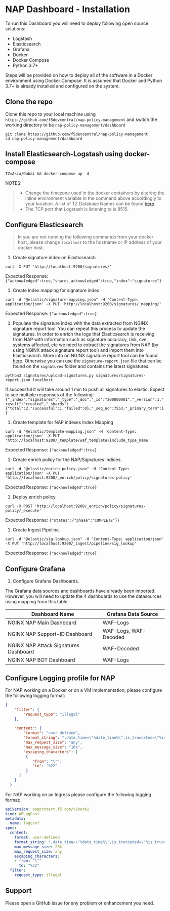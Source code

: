 # NAP Dashboard - Installation

To run this Dashboard you will need to deploy following open source solutions:

- Logstash
- Elasticsearch
- Grafana
- Docker
- Docker Compose
- Python 3.7+

Steps will be provided on how to deploy all of the software in a Docker environment using Docker Compose. It is assumed that Docker and Python 3.7+ is already installed and configured on the system.

## Clone the repo

Clone this repo to your local machine using `https://github.com/f5devcentral/nap-policy-management` and switch the working directory to be `nap-policy-management/dashboard`

```shell
git clone https://github.com/f5devcentral/nap-policy-management
cd nap-policy-management/dashboard
```

## Install Elasticsearch-Logstash using docker-compose

```shell
TZ=Asia/Dubai && docker-compose up -d
```

NOTES:

> - Change the timezone used in the docker containers by altering the inline environment variable in the command above accordingly to your location. A list of TZ Database Names can be found [here](https://en.wikipedia.org/wiki/List_of_tz_database_time_zones).
> - The TCP port that Logstash is listening to is 8515.

## Configure Elasticsearch

> In you are not running the following commands from your docker host, please change `localhost` to the hostname or IP address of your docker host.

1. Create signature index on Elasticsearch

```shell
curl -X PUT 'http://localhost:9200/signatures/'
```

Expected Response: `{"acknowledged":true,"shards_acknowledged":true,"index":"signatures"}`

1. Create index mapping for signature index

```shell
curl -d "@elastic/signature-mapping.json" -H 'Content-Type: application/json' -X PUT 'http://localhost:9200/signatures/_mapping/'
```

Expected Response: `{"acknowledged":true}`

1. Populate the signature index with the data extracted from NGINX signature report tool. You can repeat this process to update the signatures. 
In order to enrich the logs that Elasticsearch is receiving from NAP with information such as signature accuracy, risk, cve, systems affected, etc we need to extract the signatures from NAP (by using NGINX attack signature report tool) and import them into Elasticsearch. More info on NGINX signature report tool can be found <a href="https://docs.nginx.com/waf/configure/converters/#attack-signature-report-tool" target="_blank">here</a>.
Otherwise you can use the `signature-report.json` file that can be found on the `signatures` folder and contains the latest signatures.

```shell
python3 signatures/upload-signatures.py signatures/signatures-report.json localhost
```

If successful it will take around 1 min to push all signatures to elastic. Expect to see multiple responses of the following: `{"_index":"signatures","_type":"_doc","_id":"200000001","_version":1,"result":"created","_shards":{"total":2,"successful":1,"failed":0},"_seq_no":7553,"_primary_term":1}`

1. Create template for NAP indexes Index Mapping

```shell
curl -d "@elastic/template-mapping.json" -H 'Content-Type: application/json' -X PUT 'http://localhost:9200/_template/waf_template?include_type_name'
```

Expected Response: `{"acknowledged":true}`

1. Create enrich policy for the NAP/Signatures Indices.

```shell
curl -d "@elastic/enrich-policy.json" -H 'Content-Type: application/json' -X PUT 'http://localhost:9200/_enrich/policy/signatures-policy'
```

Expected Response: `{"acknowledged":true}`

1. Deploy enrich policy.

```shell
curl -X POST 'http://localhost:9200/_enrich/policy/signatures-policy/_execute'
```

Expected Response: `{"status":{"phase":"COMPLETE"}}`

1. Create Ingest Pipeline.

```shell
curl -d "@elastic/sig-lookup.json" -H 'Content-Type: application/json' -X PUT 'http://localhost:9200/_ingest/pipeline/sig_lookup'
```

Expected Response: `{"acknowledged":true}`

## Configure Grafana

1. Configure Grafana Dashboards.

The Grafana data sources and dashboards have already been imported. However, you will need to update the 4 dashboards to use the datasources using mapping from this table:

| Dashboard Name                        |  Grafana Data Source   |
| ------------------------------------- | ---------------------- |
| NGINX NAP Main Dashboard              | WAF-Logs               |
| NGINX NAP Support-ID Dashboard        | WAF-Logs, WAF-Decoded  |
| NGINX NAP Attack Signatures Dashboard | WAF-Decoded            |
| NGINX NAP BOT Dashboard               | WAF-Logs               |

## Configure Logging profile for NAP

For NAP working on a Docker or on a VM implementation, please configure the following logging format:

```json
{
    "filter": {
        "request_type": "illegal"
    },
  
    "content": {
        "format": "user-defined",
        "format_string": ",date_time=\"%date_time%\",is_truncated=\"%is_truncated%\",ip_client=\"%ip_client%\",src_port=\"%src_port%\",vs_name=\"%vs_name%\",dest_port=\"%dest_port%\",attack_type=\"%attack_type%\",json_log=\"%json_log%\",blocking_exception_reason=\"%blocking_exception_reason%\",method=\"%method%\",policy_name=\"%policy_name%\",protocol=\"%protocol%\",request_status=\"%request_status%\",response_code=\"%response_code%\",severity=\"%severity%\",sig_cves=\"%sig_cves%\",sig_ids=\"%sig_ids%\",sig_names=\"%sig_names%\",sig_set_names=\"%sig_set_names%\",sub_violations=\"%sub_violations%\",support_id=\"%support_id%\",threat_campaign_names=\"%threat_campaign_names%\",unit_hostname=\"%unit_hostname%\",uri=\"%uri%\",violation_rating=\"%violation_rating%\",x_forwarded_for_header_value=\"%x_forwarded_for_header_value%\",outcome=\"%outcome%\",outcome_reason=\"%outcome_reason%\",violations=\"%violations%\",violation_details=\"%violation_details%\",bot_signature_name=\"%bot_signature_name%\",bot_category=\"%bot_category%\",bot_anomalies=\"%bot_anomalies%\",enforced_bot_anomalies=\"%enforced_bot_anomalies%\",client_class=\"%client_class%\",client_application=\"%client_application%\",client_application_version=\"%client_application_version%\",request=\"%request%\"", 
        "max_request_size": "any",
        "max_message_size": "10k",
        "escaping_characters": [
         {
            "from": "\"",
            "to": "%22"
         }  
      ]      
    }
  }
```

For NAP working on an Ingress please configure the following logging format:

```yaml
apiVersion: appprotect.f5.com/v1beta1
kind: APLogConf
metadata:
  name: logconf
spec:
  content:
    format: user-defined
    format_string: ",date_time=\"%date_time%\",is_truncated=\"%is_truncated%\",ip_client=\"%ip_client%\",src_port=\"%src_port%\",vs_name=\"%vs_name%\",dest_port=\"%dest_port%\",attack_type=\"%attack_type%\",json_log=\"%json_log%\",blocking_exception_reason=\"%blocking_exception_reason%\",method=\"%method%\",policy_name=\"%policy_name%\",protocol=\"%protocol%\",request_status=\"%request_status%\",response_code=\"%response_code%\",severity=\"%severity%\",sig_cves=\"%sig_cves%\",sig_ids=\"%sig_ids%\",sig_names=\"%sig_names%\",sig_set_names=\"%sig_set_names%\",sub_violations=\"%sub_violations%\",support_id=\"%support_id%\",threat_campaign_names=\"%threat_campaign_names%\",unit_hostname=\"%unit_hostname%\",uri=\"%uri%\",violation_rating=\"%violation_rating%\",x_forwarded_for_header_value=\"%x_forwarded_for_header_value%\",outcome=\"%outcome%\",outcome_reason=\"%outcome_reason%\",violations=\"%violations%\",violation_details=\"%violation_details%\",bot_signature_name=\"%bot_signature_name%\",bot_category=\"%bot_category%\",bot_anomalies=\"%bot_anomalies%\",enforced_bot_anomalies=\"%enforced_bot_anomalies%\",client_class=\"%client_class%\",client_application=\"%client_application%\",client_application_version=\"%client_application_version%\",request=\"%request%\""
    max_message_size: 20k
    max_request_size: any
    escaping_characters:
    - from: "\""
      to: "%22"
  filter:
    request_type: illegal
```

## Support

Please open a GitHub issue for any problem or enhancement you need.

